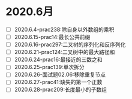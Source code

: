 # 2020.6月
- [ ] 2020.6.4-prac238:除自身以外数组的乘积
- [ ] 2020.6.15-prac14:最长公共前缀
- [ ] 2020.6.16-prac297:二叉树的序列化和反序列化
- [ ] 2020.6.21-prac124:二叉树中的最大路径和
- [ ] 2020.6.24-prac16:最接近的三数之和
- [ ] 2020.6.25-prac139:单次拆分
- [ ] 2020.6.26-面试题02.06:移除重复节点
- [ ] 2020.6.27-prac41:缺失的第一个正数
- [ ] 2020.6.28-prac209:长度最小的子数组